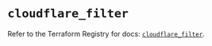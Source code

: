 # `cloudflare_filter`

Refer to the Terraform Registry for docs: [`cloudflare_filter`](https://registry.terraform.io/providers/cloudflare/cloudflare/5.6.0/docs/resources/filter).
